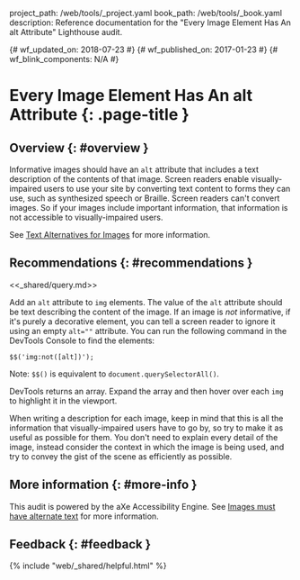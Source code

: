 project_path: /web/tools/_project.yaml
book_path: /web/tools/_book.yaml
description: Reference documentation for the "Every Image Element Has An alt Attribute" Lighthouse audit.

{# wf_updated_on: 2018-07-23 #}
{# wf_published_on: 2017-01-23 #}
{# wf_blink_components: N/A #}

# Every Image Element Has An alt Attribute  {: .page-title }

## Overview {: #overview }

Informative images should have an `alt` attribute that includes a text
description of the contents of that image. Screen readers enable
visually-impaired users to use your site by converting text content to forms
they can use, such as synthesized speech or Braille. Screen readers can't
convert images. So if your images include important information, that
information is not accessible to visually-impaired users.

See [Text Alternatives for Images](/web/fundamentals/accessibility/semantics-builtin/text-alternatives-for-images) for more information.

## Recommendations {: #recommendations }

<<_shared/query.md>>

Add an `alt` attribute to `img` elements. The value of the `alt` attribute
should be text describing the content of the image. If an image is _not_
informative, if it's purely a decorative element, you can tell a screen reader
to ignore it using an empty `alt=""` attribute.
You can run the following command in the DevTools Console to find the elements:

    $$('img:not([alt])');

Note: `$$()` is equivalent to `document.querySelectorAll()`.

DevTools returns an array. Expand the array and then hover over each `img`
to highlight it in the viewport.

When writing a description for each image, keep in mind that this is all the
information that visually-impaired users have to go by, so try to make it as
useful as possible for them. You don't need to explain every detail of the
image, instead consider the context in which the image is being used, and try
to convey the gist of the scene as efficiently as possible.

## More information {: #more-info }

This audit is powered by the aXe Accessibility Engine. See [Images must have
alternate text][axe] for more information.

[axe]: https://dequeuniversity.com/rules/axe/1.1/image-alt

## Feedback {: #feedback }

{% include "web/_shared/helpful.html" %}
